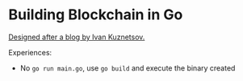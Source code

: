 # Building Blockchain in Go

[Designed after a blog by Ivan Kuznetsov.](https://jeiwan.cc/)


Experiences:

- No `go run main.go`, use `go build` and execute the binary created



